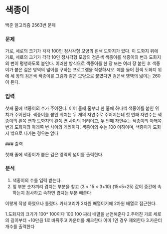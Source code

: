 # 색종이

<p>
백준 알고리즘 2563번 문제
</p>

### 문제

<p>

가로, 세로의 크기가 각각 100인 정사각형 모양의 흰색 도화지가 있다. 이 도화지 위에 가로, 세로의 크기가 각각 10인 정사각형 모양의 검은색 색종이를 색종이의 변과 도화지의 변이 평행하도록 붙인다. 이러한 방식으로 색종이를 한 장 또는 여러 장 붙인 후 색종이가 붙은 검은 영역의 넓이를 구하는 프로그램을 작성하시오.
예를 들어 흰색 도화지 위에 세 장의 검은색 색종이를 그림과 같은 모양으로 붙였다면 검은색 영역의 넓이는 260이 된다.



### 입력
<p>
첫째 줄에 색종이의 수가 주어진다. 이어 둘째 줄부터 한 줄에 하나씩 색종이를 붙인 위치가 주어진다. 색종이를 붙인 위치는 두 개의 자연수로 주어지는데 첫 번째 자연수는 색종이의 왼쪽 변과 도화지의 왼쪽 변 사이의 거리이고, 두 번째 자연수는 색종이의 아래쪽 변과 도화지의 아래쪽 변 사이의 거리이다. 색종이의 수는 100 이하이며, 색종이가 도화지 밖으로 나가는 경우는 없다
</p>
### 출력

첫째 줄에 색종이가 붙은 검은 영역의 넓이를 출력한다.
### 분석

1. 색종이의  수를 입력 받는다.
2. 앞 부분 숫자끼리 겹치는 부분을 찾고 (3 < 15 < 3+10)  (15<5<25) 값이 중간에 속하는지 검사하고 속하면 겹치는 부분 빼준다

이렇게 작성 하였으나 틀렸다. 카테고리가 2차원 배열이기에 2차원 배열로 접근한다.

1.도화지의 크기가 100* 100이다  100 100 짜리 배열을 선언해준다
2.주어진 가로 세로의 길이부터 +10만큼  1로 바꿔주고 카운터를 체크한다 이미 1인 경우 제외한다
3.카운터 개수를 출력한다



